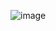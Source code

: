![image](https://github.com/bunyodzaripov/simple-hero/assets/111201762/b2185765-197d-4743-9a4d-1ac9fdc4beb3)

